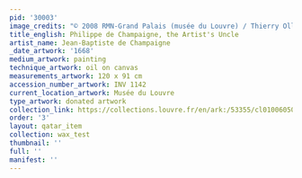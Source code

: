 ```yaml
---
pid: '30003'
image_credits: "© 2008 RMN-Grand Palais (musée du Louvre) / Thierry Ollivier"
title_english: Philippe de Champaigne, the Artist's Uncle
artist_name: Jean-Baptiste de Champaigne
_date_artwork: '1668'
medium_artwork: painting
technique_artwork: oil on canvas
measurements_artwork: 120 x 91 cm
accession_number_artwork: INV 1142
current_location_artwork: Musée du Louvre
type_artwork: donated artwork
collection_link: https://collections.louvre.fr/en/ark:/53355/cl010060502
order: '3'
layout: qatar_item
collection: wax_test
thumbnail: ''
full: ''
manifest: ''
---
```

